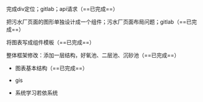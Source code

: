 完成div定位；gitlab；api请求（==已完成==）

把污水厂页面的图形单独设计成一个组件；污水厂页面布局问题；gitlab（==已完成==）

将图表写成组件模板（==已完成==）

整体框架修改：添加一层结构，好氧池、二层池、沉砂池（==已完成==）







- 图表基本结构（==已完成==）

- gis
- 系统学习若依系统